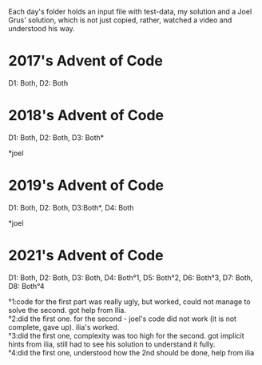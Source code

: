 Each day's folder holds an input file with test-data, my solution and a Joel Grus' solution, which is not just copied, rather, watched a video and understood his way.</br>

# 2017's Advent of Code
D1: Both, D2: Both </br>

# 2018's Advent of Code
D1: Both, D2: Both, D3: Both* </br>

*joel

# 2019's Advent of Code
D1: Both, D2: Both, D3:Both*, D4: Both </br>

*joel

# 2021's Advent of Code
D1: Both, D2: Both, D3: Both, D4: Both°1, D5: Both°2, D6: Both°3, D7: Both, D8: Both°4</br>

°1:code for the first part was really ugly, but worked, could not manage to solve the second. got help from Ilia.</br>
°2:did the first one. for the second - joel's code did not work (it is not complete, gave up). ilia's worked.</br> 
°3:did the first one, complexity was too high for the second. got implicit hints from ilia, still had to see his solution to understand it fully.</br>
°4:did the first one, understood how the 2nd should be done, help from ilia</br>
